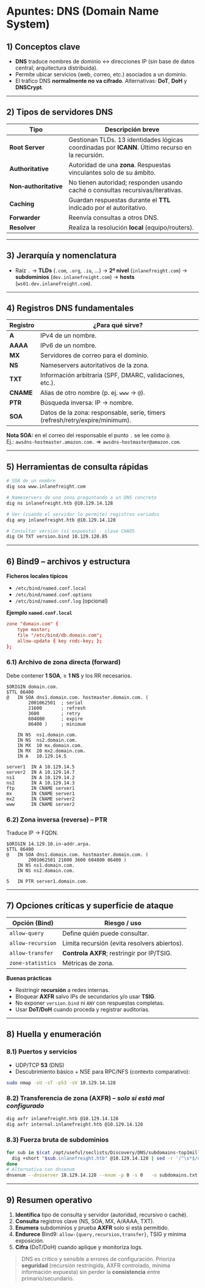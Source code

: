 # Apuntes: DNS (Domain Name System)

## 1) Conceptos clave
- **DNS** traduce nombres de dominio ↔ direcciones IP (sin base de datos central; arquitectura distribuida).
- Permite ubicar servicios (web, correo, etc.) asociados a un dominio.
- El tráfico DNS **normalmente no va cifrado**. Alternativas: **DoT**, **DoH** y **DNSCrypt**.

---

## 2) Tipos de servidores DNS
| Tipo | Descripción breve |
|-----|--------------------|
| **Root Server** | Gestionan TLDs. 13 identidades lógicas coordinadas por **ICANN**. Último recurso en la recursión. |
| **Authoritative** | Autoridad de una **zona**. Respuestas vinculantes solo de su ámbito. |
| **Non‑authoritative** | No tienen autoridad; responden usando caché o consultas recursivas/iterativas. |
| **Caching** | Guardan respuestas durante el **TTL** indicado por el autoritativo. |
| **Forwarder** | Reenvía consultas a otros DNS. |
| **Resolver** | Realiza la resolución **local** (equipo/routers). |

---

## 3) Jerarquía y nomenclatura
- Raíz `.` → **TLDs** (`.com`, `.org`, `.io`, …) → **2º nivel** (`inlanefreight.com`) → **subdominios** (`dev.inlanefreight.com`) → **hosts** (`ws01.dev.inlanefreight.com`).

---

## 4) Registros DNS fundamentales
| Registro | ¿Para qué sirve? |
|---------|-------------------|
| **A** | IPv4 de un nombre. |
| **AAAA** | IPv6 de un nombre. |
| **MX** | Servidores de correo para el dominio. |
| **NS** | Nameservers autoritativos de la zona. |
| **TXT** | Información arbitraria (SPF, DMARC, validaciones, etc.). |
| **CNAME** | Alias de otro nombre (p. ej. `www` → `@`). |
| **PTR** | Búsqueda inversa: IP → nombre. |
| **SOA** | Datos de la zona: responsable, serie, timers (refresh/retry/expire/minimum). |

**Nota SOA:** en el correo del responsable el punto `.` se lee como `@`.  
Ej.: `awsdns-hostmaster.amazon.com.` ⇒ `awsdns-hostmaster@amazon.com`.

---

## 5) Herramientas de consulta rápidas
```bash
# SOA de un nombre
dig soa www.inlanefreight.com

# Nameservers de una zona preguntando a un DNS concreto
dig ns inlanefreight.htb @10.129.14.128

# Ver (cuando el servidor lo permite) registros variados
dig any inlanefreight.htb @10.129.14.128

# Consultar versión (si expuesta) - clase CHAOS
dig CH TXT version.bind 10.129.120.85
```

---

## 6) Bind9 – archivos y estructura
**Ficheros locales típicos**
- `/etc/bind/named.conf.local`
- `/etc/bind/named.conf.options`
- `/etc/bind/named.conf.log` (opcional)

**Ejemplo `named.conf.local`**
```conf
zone "domain.com" {
    type master;
    file "/etc/bind/db.domain.com";
    allow-update { key rndc-key; };
};
```

### 6.1) Archivo de **zona directa** (forward)
Debe contener **1 SOA**, ≥ **1 NS** y los RR necesarios.
```zone
$ORIGIN domain.com.
$TTL 86400
@   IN SOA dns1.domain.com. hostmaster.domain.com. (
        2001062501  ; serial
        21600       ; refresh
        3600        ; retry
        604800      ; expire
        86400 )     ; minimum

    IN NS  ns1.domain.com.
    IN NS  ns2.domain.com.
    IN MX  10 mx.domain.com.
    IN MX  20 mx2.domain.com.
    IN A   10.129.14.5

server1  IN A 10.129.14.5
server2  IN A 10.129.14.7
ns1      IN A 10.129.14.2
ns2      IN A 10.129.14.3
ftp      IN CNAME server1
mx       IN CNAME server1
mx2      IN CNAME server2
www      IN CNAME server2
```

### 6.2) **Zona inversa** (reverse) – PTR
Traduce IP → FQDN.
```zone
$ORIGIN 14.129.10.in-addr.arpa.
$TTL 86400
@   IN SOA dns1.domain.com. hostmaster.domain.com. (
        2001062501 21600 3600 604800 86400 )
    IN NS ns1.domain.com.
    IN NS ns2.domain.com.

5   IN PTR server1.domain.com.
```

---

## 7) Opciones críticas y superficie de ataque
| Opción (Bind) | Riesgo / uso |
|---------------|--------------|
| `allow-query` | Define quién puede consultar. |
| `allow-recursion` | Limita recursión (evita resolvers abiertos). |
| `allow-transfer` | **Controla AXFR**; restringir por IP/TSIG. |
| `zone-statistics` | Métricas de zona. |

**Buenas prácticas**
- Restringir **recursión** a redes internas.
- Bloquear **AXFR** salvo IPs de secundarios y/o usar **TSIG**.
- No exponer `version.bind` ni `ANY` con respuestas completas.
- Usar **DoT/DoH** cuando proceda y registrar auditorías.

---

## 8) Huella y enumeración
### 8.1) Puertos y servicios
- UDP/TCP **53** (DNS)
- Descubrimiento básico + NSE para RPC/NFS (contexto comparativo):
```bash
sudo nmap -sU -sT -p53 -sV 10.129.14.128
```

### 8.2) Transferencia de zona (AXFR) – *solo si está mal configurado*
```bash
dig axfr inlanefreight.htb @10.129.14.128
dig axfr internal.inlanefreight.htb @10.129.14.128
```

### 8.3) Fuerza bruta de subdominios
```bash
for sub in $(cat /opt/useful/seclists/Discovery/DNS/subdomains-top1million-110000.txt); do
  dig +short "$sub.inlanefreight.htb" @10.129.14.128 | sed -r '/^\s*$/d'   && echo "$sub" >> subdomains.txt
done
# Alternativa con dnsenum
dnsenum --dnsserver 10.129.14.128 --enum -p 0 -s 0   -o subdomains.txt   -f /opt/useful/seclists/Discovery/DNS/subdomains-top1million-110000.txt   inlanefreight.htb
```

---

## 9) Resumen operativo
1. **Identifica** tipo de consulta y servidor (autoridad, recursivo o caché).  
2. **Consulta** registros clave (NS, SOA, MX, A/AAAA, TXT).  
3. **Enumera** subdominios y prueba **AXFR** solo si está permitido.  
4. **Endurece** Bind9: `allow-{query,recursion,transfer}`, TSIG y mínima exposición.  
5. **Cifra** (DoT/DoH) cuando aplique y monitoriza logs.

> DNS es crítico y sensible a errores de configuración. Prioriza **seguridad** (recursión restringida, AXFR controlado, mínima información expuesta) sin perder la **consistencia** entre primario/secundario.
